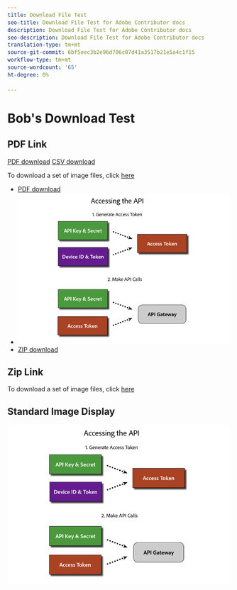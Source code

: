 ```yaml
---
title: Download File Test
seo-title: Download File Test for Adobe Contributor docs
description: Download File Test for Adobe Contributor docs
seo-description: Download File Test for Adobe Contributor docs
translation-type: tm+mt
source-git-commit: 6bf5eec3b2e96d706c07d41a3517b21e5a4c1f15
workflow-type: tm+mt
source-wordcount: '65'
ht-degree: 0%

---
```


# Bob's Download Test

## PDF Link

[PDF download](/help/assets/Publish_Workflow.pdf)
[CSV download](assets/redirects.csv)

To download a set of image files, click [here](/help//assets/Publish_Workflow.pdf)

* [PDF download](/help/assets/Publish_Workflow.pdf)
* ![PNG Images](assets/access_api.png)
* [ZIP download](assets/test-images.zip)

## Zip Link

To download a set of image files, click [here](assets/foobar.zip)

## Standard Image Display

![Access API Image](/help/testing/assets/access_api.png)
